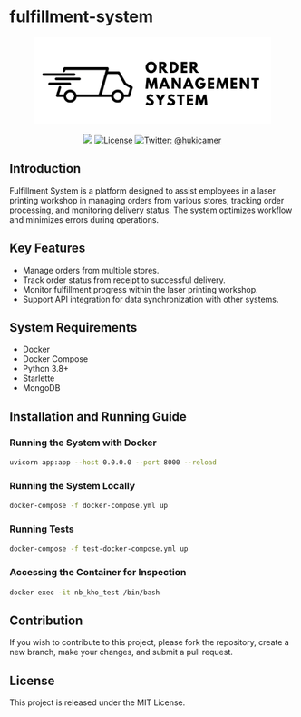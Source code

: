 # fulfillment-system
<p align="center">
<img src="https://raw.githubusercontent.com/amerhukic/OrderManagementSystem/main/Logo.png" width="420" max-width="80%" alt="Logo" />
</p>

<p align="center">
    <img src="https://img.shields.io/badge/Swift-5-orange.svg" />
    <a href="">
        <img src="https://img.shields.io/badge/Licence-MIT-green.svg" alt="License">
    </a>
    <a href="https://twitter.com/hukicamer">
        <img src="https://img.shields.io/badge/contact-%40hukicamer-blue.svg?style=flat" alt="Twitter: @hukicamer" />
    </a>
</p>


## Introduction
Fulfillment System is a platform designed to assist employees in a laser printing workshop in managing orders from various stores, tracking order processing, and monitoring delivery status. The system optimizes workflow and minimizes errors during operations.

## Key Features
- Manage orders from multiple stores.
- Track order status from receipt to successful delivery.
- Monitor fulfillment progress within the laser printing workshop.
- Support API integration for data synchronization with other systems.

## System Requirements
- Docker
- Docker Compose
- Python 3.8+
- Starlette
- MongoDB

## Installation and Running Guide

### Running the System with Docker
```sh
uvicorn app:app --host 0.0.0.0 --port 8000 --reload
```

### Running the System Locally
```sh
docker-compose -f docker-compose.yml up
```

### Running Tests
```sh
docker-compose -f test-docker-compose.yml up
```

### Accessing the Container for Inspection
```sh
docker exec -it nb_kho_test /bin/bash
```

## Contribution
If you wish to contribute to this project, please fork the repository, create a new branch, make your changes, and submit a pull request.

## License
This project is released under the MIT License.
